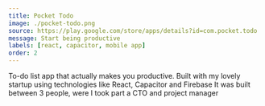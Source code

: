 ```yaml
---
title: Pocket Todo
image: ./pocket-todo.png
source: https://play.google.com/store/apps/details?id=com.pocket.todo
message: Start being productive
labels: [react, capacitor, mobile app]
order: 2
---
```


To-do list app that actually makes you productive.
Built with my lovely startup using technologies like React, Capacitor and Firebase
It was built between 3 people, were I took part a CTO and project manager
